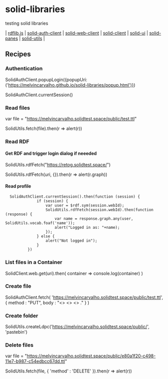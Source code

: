 # solid-libraries

testing solid libraries

| [rdflib.js](https://github.com/solid/solid-tutorial-rdflib.js) | [solid-auth-client](https://solid.github.io/solid-auth-client/) | [solid-web-client](https://github.com/solid/solid-web-client) | [solid-client](https://github.com/solid/solid-client) | [solid-ui](https://github.com/linkeddata/solid-ui) | [solid-panes](https://github.com/linkeddata/solid-app-set) | [solid-utils](https://github.com/retog/solid-utils#solid-utils) |

## Recipes

### Authentication

SolidAuthClient.popupLogin({popupUri: ('https://melvincarvalho.github.io/solid-libraries/popup.html')})

SolidAuthClient.currentSession()

### Read files

var file = "https://melvincarvalho.solidtest.space/public/test.ttl"

SolidUtils.fetch(file).then(r => alert(r))


### Read RDF

#### Get RDF and trigger login dialog if neeeded

SolidUtils.rdfFetch("https://retog.solidtest.space/")

SolidUtils.rdfFetch(uri, {}).then(r => alert(r.graph))


#### Read profile

```
  SolidAuthClient.currentSession().then(function (session) {
              if (session) {
                  var user = $rdf.sym(session.webId);
                  SolidUtils.rdfFetch(session.webId).then(function (response) {
                      var name = response.graph.any(user, SolidUtils.vocab.foaf('name'));
                      alert("Logged in as: "+name);
                  });
              } else {
                  alert("Not logged in");
              }
          })
```


### List files in a Container

SolidClient.web.get(uri).then( container => console.log(container) )

### Create file

SolidAuthClient.fetch( 'https://melvincarvalho.solidtest.space/public/test.ttl', { method : "PUT", body : "<> <> <> ." } )

### Create folder

SolidUtils.createLdpc('https://melvincarvalho.solidtest.space/public/', 'pastebin')


### Delete files

var file = "https://melvincarvalho.solidtest.space/public/e80a1f20-c498-11e7-b987-c54edbcc67dd.ttl"

SolidUtils.fetch(file, { 'method' : 'DELETE' }).then(r => alert(r))
